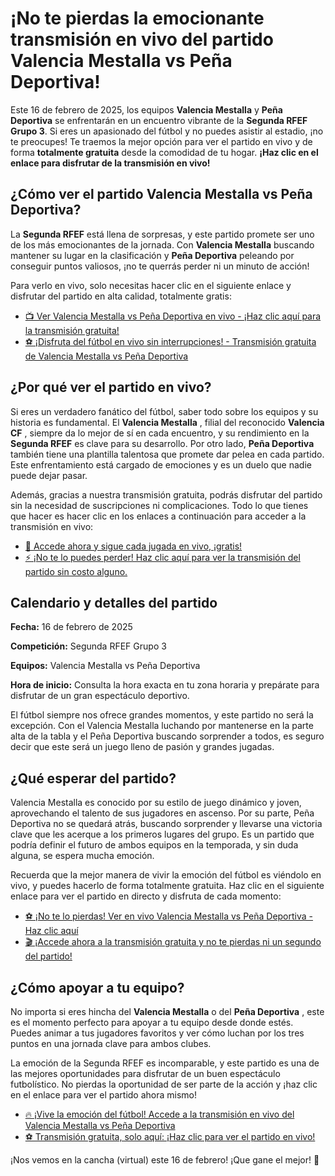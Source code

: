 # ¡No te pierdas la emocionante transmisión en vivo del partido Valencia Mestalla vs Peña Deportiva!

Este 16 de febrero de 2025, los equipos **Valencia Mestalla** y **Peña Deportiva** se enfrentarán en un encuentro vibrante de la **Segunda RFEF Grupo 3**. Si eres un apasionado del fútbol y no puedes asistir al estadio, ¡no te preocupes! Te traemos la mejor opción para ver el partido en vivo y de forma **totalmente gratuita** desde la comodidad de tu hogar. **¡Haz clic en el enlace para disfrutar de la transmisión en vivo!**

## ¿Cómo ver el partido Valencia Mestalla vs Peña Deportiva?

La **Segunda RFEF** está llena de sorpresas, y este partido promete ser uno de los más emocionantes de la jornada. Con **Valencia Mestalla** buscando mantener su lugar en la clasificación y **Peña Deportiva** peleando por conseguir puntos valiosos, ¡no te querrás perder ni un minuto de acción!

Para verlo en vivo, solo necesitas hacer clic en el siguiente enlace y disfrutar del partido en alta calidad, totalmente gratis:

- [📺 Ver Valencia Mestalla vs Peña Deportiva en vivo - ¡Haz clic aquí para la transmisión gratuita!](https://tinyurl.com/livestreamfreeo?st=Valencia+Mestalla+vs+Pe%C3%B1a+Deportiva&si=ghc)
- [⚽ ¡Disfruta del fútbol en vivo sin interrupciones! - Transmisión gratuita de Valencia Mestalla vs Peña Deportiva](https://tinyurl.com/livestreamfreeo?st=Valencia+Mestalla+vs+Pe%C3%B1a+Deportiva&si=ghc)

## ¿Por qué ver el partido en vivo?

Si eres un verdadero fanático del fútbol, saber todo sobre los equipos y su historia es fundamental. El **Valencia Mestalla** , filial del reconocido **Valencia CF** , siempre da lo mejor de sí en cada encuentro, y su rendimiento en la **Segunda RFEF** es clave para su desarrollo. Por otro lado, **Peña Deportiva** también tiene una plantilla talentosa que promete dar pelea en cada partido. Este enfrentamiento está cargado de emociones y es un duelo que nadie puede dejar pasar.

Además, gracias a nuestra transmisión gratuita, podrás disfrutar del partido sin la necesidad de suscripciones ni complicaciones. Todo lo que tienes que hacer es hacer clic en los enlaces a continuación para acceder a la transmisión en vivo:

- [🎥 Accede ahora y sigue cada jugada en vivo, ¡gratis!](https://tinyurl.com/livestreamfreeo?st=Valencia+Mestalla+vs+Pe%C3%B1a+Deportiva&si=ghc)
- [⚡ ¡No te lo puedes perder! Haz clic aquí para ver la transmisión del partido sin costo alguno.](https://tinyurl.com/livestreamfreeo?st=Valencia+Mestalla+vs+Pe%C3%B1a+Deportiva&si=ghc)

## Calendario y detalles del partido

**Fecha:** 16 de febrero de 2025

**Competición:** Segunda RFEF Grupo 3

**Equipos:** Valencia Mestalla vs Peña Deportiva

**Hora de inicio:** Consulta la hora exacta en tu zona horaria y prepárate para disfrutar de un gran espectáculo deportivo.

El fútbol siempre nos ofrece grandes momentos, y este partido no será la excepción. Con el Valencia Mestalla luchando por mantenerse en la parte alta de la tabla y el Peña Deportiva buscando sorprender a todos, es seguro decir que este será un juego lleno de pasión y grandes jugadas.

## ¿Qué esperar del partido?

Valencia Mestalla es conocido por su estilo de juego dinámico y joven, aprovechando el talento de sus jugadores en ascenso. Por su parte, Peña Deportiva no se quedará atrás, buscando sorprender y llevarse una victoria clave que les acerque a los primeros lugares del grupo. Es un partido que podría definir el futuro de ambos equipos en la temporada, y sin duda alguna, se espera mucha emoción.

Recuerda que la mejor manera de vivir la emoción del fútbol es viéndolo en vivo, y puedes hacerlo de forma totalmente gratuita. Haz clic en el siguiente enlace para ver el partido en directo y disfruta de cada momento:

- [⚽ ¡No te lo pierdas! Ver en vivo Valencia Mestalla vs Peña Deportiva - Haz clic aquí](https://tinyurl.com/livestreamfreeo?st=Valencia+Mestalla+vs+Pe%C3%B1a+Deportiva&si=ghc)
- [🎬 ¡Accede ahora a la transmisión gratuita y no te pierdas ni un segundo del partido!](https://tinyurl.com/livestreamfreeo?st=Valencia+Mestalla+vs+Pe%C3%B1a+Deportiva&si=ghc)

## ¿Cómo apoyar a tu equipo?

No importa si eres hincha del **Valencia Mestalla** o del **Peña Deportiva** , este es el momento perfecto para apoyar a tu equipo desde donde estés. Puedes animar a tus jugadores favoritos y ver cómo luchan por los tres puntos en una jornada clave para ambos clubes.

La emoción de la Segunda RFEF es incomparable, y este partido es una de las mejores oportunidades para disfrutar de un buen espectáculo futbolístico. No pierdas la oportunidad de ser parte de la acción y ¡haz clic en el enlace para ver el partido ahora mismo!

- [🔥 ¡Vive la emoción del fútbol! Accede a la transmisión en vivo del Valencia Mestalla vs Peña Deportiva](https://tinyurl.com/livestreamfreeo?st=Valencia+Mestalla+vs+Pe%C3%B1a+Deportiva&si=ghc)
- [⚽ Transmisión gratuita, solo aquí: ¡Haz clic para ver el partido en vivo!](https://tinyurl.com/livestreamfreeo?st=Valencia+Mestalla+vs+Pe%C3%B1a+Deportiva&si=ghc)

¡Nos vemos en la cancha (virtual) este 16 de febrero! ¡Que gane el mejor! 🙌
